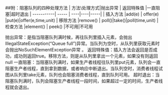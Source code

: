 ##附：阻塞队列的四种处理方法
| 方法\处理方式|抛出异常    |  返回特殊值 |一直阻塞|超时退出
| -----------| ----- | ----|----|-----|
| 插入方法    |add(e) |   offer(e) |put(e)|offer(e,time,unit)
| 移除方法    |remove() |  poll()|take()|poll(time,unit)
| 检查方法    |element()	| peek() |不可用|不可用


抛出异常：是指当阻塞队列满时候，再往队列里插入元素，会抛出IllegalStateException(“Queue full”)异常。当队列为空时，从队列里获取元素时会抛出NoSuchElementException异常 。
返回特殊值：插入方法会返回是否成功，成功则返回true。移除方法，则是从队列里拿出一个元素，如果没有则返回null
一直阻塞：当阻塞队列满时，如果生产者线程往队列里put元素，队列会一直阻塞生产者线程，直到拿到数据，或者响应中断退出。当队列空时，消费者线程试图从队列里take元素，队列也会阻塞消费者线程，直到队列可用。
超时退出：当阻塞队列满时，队列会阻塞生产者线程一段时间，如果超过一定的时间，生产者线程就会退出。